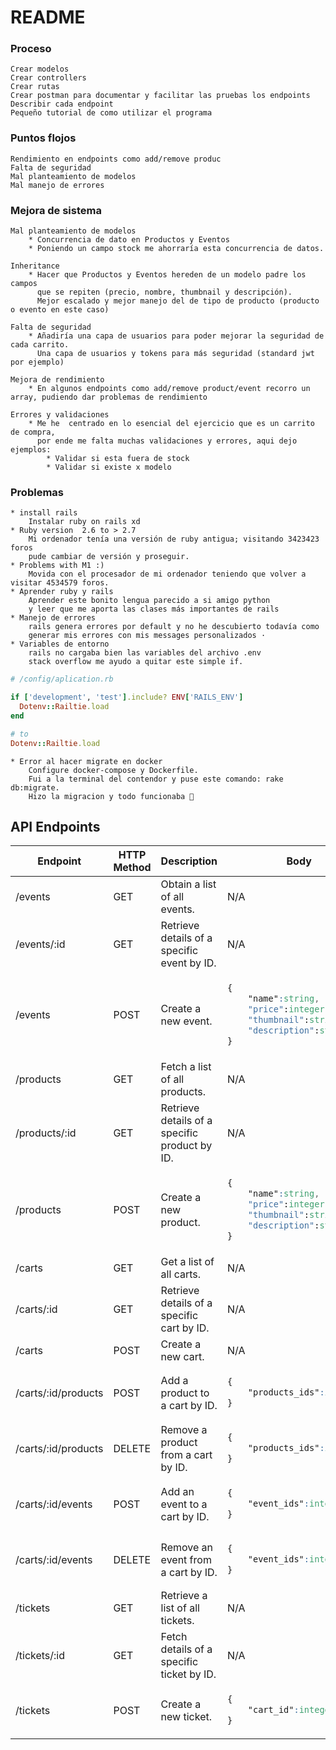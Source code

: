 
# README

### Proceso
```
Crear modelos  
Crear controllers
Crear rutas
Crear postman para documentar y facilitar las pruebas los endpoints
Describir cada endpoint
Pequeño tutorial de como utilizar el programa
```

### Puntos flojos

```
Rendimiento en endpoints como add/remove produc
Falta de seguridad
Mal planteamiento de modelos
Mal manejo de errores
```

### Mejora de sistema

```
Mal planteamiento de modelos
    * Concurrencia de dato en Productos y Eventos
    * Poniendo un campo stock me ahorraría esta concurrencia de datos.

Inheritance
    * Hacer que Productos y Eventos hereden de un modelo padre los campos
      que se repiten (precio, nombre, thumbnail y descripción).
      Mejor escalado y mejor manejo del de tipo de producto (producto o evento en este caso)

Falta de seguridad
    * Añadiría una capa de usuarios para poder mejorar la seguridad de cada carrito.
      Una capa de usuarios y tokens para más seguridad (standard jwt por ejemplo)  

Mejora de rendimiento
    * En algunos endpoints como add/remove product/event recorro un array, pudiendo dar problemas de rendimiento

Errores y validaciones 
    * Me he  centrado en lo esencial del ejercicio que es un carrito de compra,
      por ende me falta muchas validaciones y errores, aqui dejo ejemplos:
		* Validar si esta fuera de stock
		* Validar si existe x modelo
```	

### Problemas

```
* install rails
	Instalar ruby on rails xd
* Ruby version  2.6 to > 2.7
    Mi ordenador tenía una versión de ruby antigua; visitando 3423423 foros
    pude cambiar de versión y proseguir.
* Problems with M1 :)
    Movida con el procesador de mi ordenador teniendo que volver a visitar 4534579 foros.
* Aprender ruby y rails
	Aprender este bonito lengua parecido a si amigo python
	y leer que me aporta las clases más importantes de rails
* Manejo de errores
    rails genera errores por default y no he descubierto todavía como
 	generar mis errores con mis messages personalizados	·
* Variables de entorno
    rails no cargaba bien las variables del archivo .env
    stack overflow me ayudo a quitar este simple if.

```


```ruby
# /config/aplication.rb

if ['development', 'test'].include? ENV['RAILS_ENV']
  Dotenv::Railtie.load
end

# to
Dotenv::Railtie.load

```

```
* Error al hacer migrate en docker
    Configure docker-compose y Dockerfile.
    Fui a la terminal del contendor y puse este comando: rake db:migrate.
	Hizo la migracion y todo funcionaba 🙂

```


## API Endpoints

<table>
<thead>
<tr>
<th>Endpoint</th>
<th>HTTP Method</th>
<th>Description</th>
<th>Body</th>
</tr>
</thead>
<tbody>
<tr>
<td>/events</td>
<td>GET</td>
<td>Obtain a list of all events.</td>
<td>N/A</td>
</tr>
<tr>
<td>/events/:id</td>
<td>GET</td>
<td>Retrieve details of a specific event by ID.</td>
<td>N/A</td>
</tr>
<tr>
<td>/events</td>
<td>POST</td>
<td>Create a new event.</td>
<td>
    
```css
{
    "name":string,
    "price":integer,
    "thumbnail":string,
    "description":string
}
```

</td>
</tr>
<tr>
<td>/products</td>
<td>GET</td>
<td>Fetch a list of all products.</td>
<td>N/A</td>
</tr>
<tr>
<td>/products/:id</td>
<td>GET</td>
<td>Retrieve details of a specific product by ID.</td>
<td>N/A</td>
</tr>
<tr>
<td>/products</td>
<td>POST</td>
<td>Create a new product.</td>
<td>
	          
```css
{
    "name":string,
    "price":integer,
    "thumbnail":string,
    "description":string
}
```

</td>
</tr>
<tr>
<td>/carts</td>
<td>GET</td>
<td>Get a list of all carts.</td>
<td>N/A</td>
</tr>
<tr>
<td>/carts/:id</td>
<td>GET</td>
<td>Retrieve details of a specific cart by ID.</td>
<td>N/A</td>
</tr>
<tr>
<td>/carts</td>
<td>POST</td>
<td>Create a new cart.</td>
<td>N/A</td>
</tr>
<tr>
<td>/carts/:id/products</td>
<td>POST</td>
<td>Add a product to a cart by ID.</td>
<td>    
      
```css
{
    "products_ids":integer[]
}
```
</td>
</tr>
<tr>
<td>/carts/:id/products</td>
<td>DELETE</td>
<td>Remove a product from a cart by ID.</td>
<td>
	      
```css
{
    "products_ids":integer[]
}
```

</td>
</tr>
<tr>
<td>/carts/:id/events</td>
<td>POST</td>
<td>Add an event to a cart by ID.</td>
<td>
      
```css
{
    "event_ids":integer[]
}
```

</td>
</tr>
<tr>
<td>/carts/:id/events</td>
<td>DELETE</td>
<td>Remove an event from a cart by ID.</td>
<td>
	      
```css
{
    "event_ids":integer[]
}
```


 </td>
</tr>
<tr>
<td>/tickets</td>
<td>GET</td>
<td>Retrieve a list of all tickets.</td>
<td>N/A</td>
</tr>
<tr>
<td>/tickets/:id</td>
<td>GET</td>
<td>Fetch details of a specific ticket by ID.</td>
<td>N/A</td>
</tr>
<tr>
<td>/tickets</td>
<td>POST</td>
<td>Create a new ticket.</td>
<td>

```css
{
    "cart_id":integer
}
```

</td>
</tr>
</tbody>
</table>








